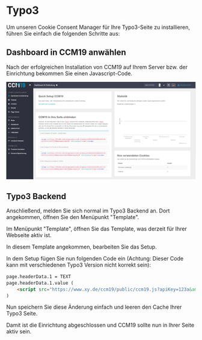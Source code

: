 # Typo3

Um unseren Cookie Consent Manager für Ihre Typo3-Seite zu installieren, führen Sie einfach die folgenden Schritte aus:

## Dashboard in CCM19 anwählen

Nach der erfolgreichen Installation von CCM19 auf Ihrem Server bzw. der Einrichtung bekommen Sie einen Javascript-Code.

![CCM19 Backend Screen](../assets/10-01.png)

## Typo3 Backend

Anschließend, melden Sie sich normal im Typo3 Backend an. Dort angekommen, öffnen Sie den Menüpunkt "Template".

Im Menüpunkt "Template", öffnen Sie das Template, was derzeit für Ihrer Webseite aktiv ist.

In diesem Template angekommen, bearbeiten Sie das Setup.

In dem Setup fügen Sie nun folgenden Code ein (Achtung: Dieser Code kann mit verschiedenen Typo3 Version nicht korrekt sein):

```html
page.headerData.1 = TEXT
page.headerData.1.value (
    <script src="https://www.xy.de/ccm19/public/ccm19.js?apiKey=123a&amp;domain=123&amp;lang=de_DE" referrerpolicy="origin"></script>
)
```

Nun speichern Sie diese Änderung einfach und leeren den Cache Ihrer Typo3 Seite.

Damit ist die Einrichtung abgeschlossen und CCM19 sollte nun in Ihrer Seite aktiv sein.